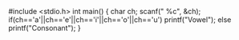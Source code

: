 #include <stdio.h>
int main() 
{
    char ch;
    scanf(" %c", &ch);
    if(ch=='a'||ch=='e'||ch=='i'||ch=='o'||ch=='u') printf("Vowel");
    else printf("Consonant");
}
